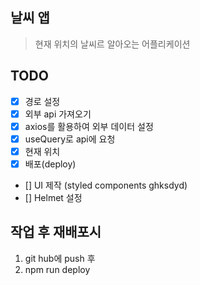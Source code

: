 ## 날씨 앱

> 현재 위치의 날씨르 알아오는 어플리케이션

## TODO

- [x] 경로 설정
- [x] 외부 api 가져오기
- [x] axios를 활용하여 외부 데이터 설정
- [x] useQuery로 api에 요청
- [x] 현재 위치
- [x] 배포(deploy)
- [] UI 제작 (styled components ghksdyd)
- [] Helmet 설정

## 작업 후 재배포시

1. git hub에 push 후
2. npm run deploy
